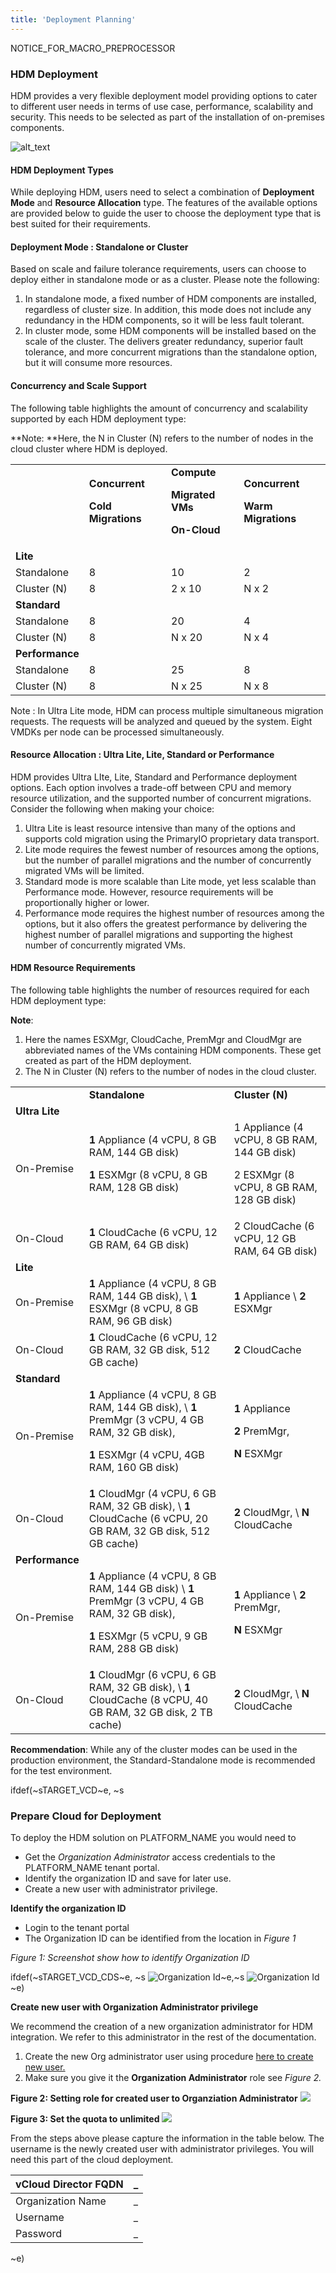 ```yaml
---
title: 'Deployment Planning'
---
```

NOTICE_FOR_MACRO_PREPROCESSOR

### HDM Deployment

HDM provides a very flexible deployment model providing options to cater to different user needs in terms of use case, performance, scalability and security. This needs to be selected as part of the installation of on-premises components. 


![alt_text](images/image42_new.png?classes=content-img "image_tooltip")



#### HDM Deployment Types

While deploying HDM, users need to select a combination of **Deployment Mode** and **Resource Allocation** type. The features of the available options are provided below to guide the user to choose the deployment type that is best suited for their requirements.


#### Deployment Mode : Standalone or Cluster

Based on scale and failure tolerance requirements, users can choose to deploy either in standalone mode or as a cluster. Please note the following:

1. In standalone mode, a fixed number of HDM components are installed, regardless of cluster size. In addition, this mode does not include any redundancy in the HDM components, so it will be less fault tolerant.
2. In cluster mode, some HDM components will be installed based on the scale of the cluster. The delivers greater redundancy, superior fault tolerance, and more concurrent migrations than the standalone option, but it will consume more resources. 


#### Concurrency and Scale Support 

The following table highlights the amount of concurrency and scalability supported by each HDM deployment type:

**Note: **Here, the N in Cluster (N) refers to the number of nodes in the cloud cluster where HDM is deployed.


<table>
  <tr>
   <td>
   </td>
   <td><strong>Concurrent</strong>
<p>
<strong>Cold Migrations</strong>
   </td>
   <td><strong>Compute</strong>
<p>
<strong>Migrated VMs</strong>
<p>
<strong>On-Cloud</strong>
   </td>
   <td><strong>Concurrent</strong>
<p>
<strong>Warm Migrations</strong>
   </td>
  </tr>
  <tr>
   <td><strong>Lite</strong>
   </td>
   <td>
   </td>
   <td>
   </td>
   <td>
   </td>
  </tr>
  <tr>
   <td>Standalone
   </td>
   <td>8
   </td>
   <td>10
   </td>
   <td>2
   </td>
  </tr>
  <tr>
   <td>Cluster (N)
   </td>
   <td>8
   </td>
   <td>2 x 10
   </td>
   <td>N x 2
   </td>
  </tr>
  <tr>
   <td><strong>Standard</strong>
   </td>
   <td>
   </td>
   <td>
   </td>
   <td>
   </td>
  </tr>
  <tr>
   <td>Standalone
   </td>
   <td>8
   </td>
   <td>20
   </td>
   <td>4
   </td>
  </tr>
  <tr>
   <td>Cluster (N)
   </td>
   <td>8
   </td>
   <td>N x 20
   </td>
   <td>N x 4
   </td>
  </tr>
  <tr>
   <td><strong>Performance</strong>
   </td>
   <td>
   </td>
   <td>
   </td>
   <td>
   </td>
  </tr>
  <tr>
   <td>Standalone
   </td>
   <td>8
   </td>
   <td>25
   </td>
   <td>8
   </td>
  </tr>
  <tr>
   <td>Cluster (N)
   </td>
   <td>8
   </td>
   <td>N x 25
   </td>
   <td>N x 8
   </td>
  </tr>
</table>


Note : In Ultra Lite mode, HDM can process multiple simultaneous migration requests. The requests will be analyzed and queued by the system. Eight VMDKs per node can be processed simultaneously. 


#### Resource Allocation : Ultra Lite, Lite, Standard or Performance

HDM provides Ultra LIte, Lite, Standard and Performance deployment options. Each option involves a trade-off between CPU and memory resource utilization, and the supported number of concurrent migrations. Consider the following when making your choice:

1. Ultra Lite is least resource intensive than many of the options and supports cold migration using the PrimaryIO proprietary data transport.
2. Lite mode requires the fewest number of resources among the options, but the number of parallel migrations and the number of concurrently migrated VMs will be limited.
3. Standard mode is more scalable than Lite mode, yet less scalable than Performance mode. However, resource requirements will be proportionally higher or lower. 
4. Performance mode requires the highest number of resources among the options, but it also offers the greatest performance by delivering the highest number of parallel migrations and supporting the highest number of concurrently migrated VMs.


#### HDM Resource Requirements

The following table highlights the number of resources required for each HDM deployment type:


**Note**: 

1. Here the names ESXMgr, CloudCache, PremMgr and CloudMgr are abbreviated names of the VMs containing HDM components. These get created as part of the HDM deployment.
2. The N in Cluster (N) refers to the number of nodes in the cloud cluster.

<table>
  <tr>
   <td>
<em> </em>
   </td>
   <td><strong>Standalone</strong>
   </td>
   <td><strong>Cluster (N)</strong>
   </td>
  </tr>
  <tr>
   <td><strong>Ultra Lite</strong>
   </td>
   <td>
   </td>
   <td>
   </td>
  </tr>
  <tr>
   <td>On-Premise
   </td>
   <td><strong>1</strong> Appliance (4 vCPU, 8 GB RAM, 144 GB disk)
<p>
<strong>1</strong> ESXMgr (8 vCPU, 8 GB RAM, 128 GB disk)
   </td>
   <td>1 Appliance (4 vCPU, 8 GB RAM, 144 GB disk)
<p>
2 ESXMgr (8 vCPU, 8 GB RAM, 128 GB disk)
   </td>
  </tr>
  <tr>
   <td>On-Cloud
   </td>
   <td><strong>1</strong> CloudCache (6 vCPU, 12 GB RAM, 64 GB disk)
   </td>
   <td>2 CloudCache (6 vCPU, 12 GB RAM, 64 GB disk)
   </td>
  </tr>
  <tr>
   <td><strong>Lite</strong>
   </td>
   <td>
   </td>
   <td>
   </td>
  </tr>
  <tr>
   <td>On-Premise
   </td>
   <td><strong>1</strong> Appliance (4 vCPU, 8 GB RAM, 144 GB disk), \
<strong>1</strong> ESXMgr (8 vCPU, 8 GB RAM, 96 GB disk)
   </td>
   <td><strong>1 </strong>Appliance \
<strong>2</strong> ESXMgr
   </td>
  </tr>
  <tr>
   <td>On-Cloud
   </td>
   <td><strong>1</strong> CloudCache (6 vCPU, 12 GB RAM, 32 GB disk, 512 GB cache)
   </td>
   <td><strong>2</strong> CloudCache
   </td>
  </tr>
  <tr>
   <td><strong>Standard</strong>
   </td>
   <td>
   </td>
   <td>
   </td>
  </tr>
  <tr>
   <td>On-Premise
   </td>
   <td><strong>1</strong> Appliance (4 vCPU, 8 GB RAM, 144 GB disk), \
<strong>1</strong> PremMgr (3 vCPU, 4 GB RAM, 32 GB disk),
<p>
<strong>1</strong> ESXMgr (4 vCPU, 4GB RAM, 160 GB disk)
   </td>
   <td><strong>1</strong> Appliance
<p>
<strong>2</strong> PremMgr, 
<p>
<strong>N</strong> ESXMgr
   </td>
  </tr>
  <tr>
   <td>On-Cloud
   </td>
   <td><strong>1 </strong>CloudMgr (4 vCPU, 6 GB RAM, 32 GB disk), \
<strong>1</strong> CloudCache (6 vCPU, 20 GB RAM, 32 GB disk, 512 GB cache)
   </td>
   <td><strong>2</strong> CloudMgr, \
<strong>N</strong> CloudCache
   </td>
  </tr>
  <tr>
   <td><strong>Performance</strong>
   </td>
   <td>
   </td>
   <td>
   </td>
  </tr>
  <tr>
   <td>On-Premise
   </td>
   <td><strong>1</strong> Appliance (4 vCPU, 8 GB RAM, 144 GB disk) \
<strong>1</strong> PremMgr (3 vCPU, 4 GB RAM, 32 GB disk),
<p>
<strong>1</strong> ESXMgr (5 vCPU, 9 GB RAM, 288 GB disk)
   </td>
   <td><strong>1</strong> Appliance \
<strong>2</strong> PremMgr,
<p>
<strong>N</strong> ESXMgr
   </td>
  </tr>
  <tr>
   <td>On-Cloud
   </td>
   <td><strong>1</strong> CloudMgr (6 vCPU, 6 GB RAM, 32 GB disk), \
<strong>1</strong> CloudCache (8 vCPU, 40 GB RAM, 32 GB disk, 2 TB cache)
   </td>
   <td><strong>2</strong> CloudMgr, \
<strong>N</strong> CloudCache
   </td>
  </tr>
</table>


**Recommendation**: While any of the cluster modes can be used in the production environment, the Standard-Standalone mode is recommended for the test environment. 

ifdef(~sTARGET_VCD~e, ~s
### Prepare Cloud for Deployment

To deploy the HDM solution on  PLATFORM_NAME you would
need to

* Get the _Organization Administrator_ access credentials to the PLATFORM_NAME tenant portal.
* Identify the organization ID and save for later use.
* Create a new user with administrator privilege.

**Identify the organization ID**

* Login to the tenant portal
* The Organization ID can be identified from the location in  _Figure 1_

_Figure 1: Screenshot show how to identify Organization ID_

ifdef(~sTARGET_VCD_CDS~e, ~s
![Organization Id](images/CDS-Organization-id.png?classes=content-img "Screenshot showing how to find organization id")~e,~s
![Organization Id](images/Organization-id.png?classes=content-img "Screenshot showing how to find organization id") 
~e)

**Create new user with Organization Administrator privilege**

We recommend the creation of a new organization administrator for HDM integration.
We refer to this administrator in the rest of the documentation.

1. Create the new Org administrator user using procedure [here to create new user.](https://docs.vmware.com/en/VMware-Cloud-Director/10.1/VMware-Cloud-Director-Tenant-Portal-Guide/GUID-1CACBB2E-FE35-4662-A08D-D2BCB174A43C.html) 
1. Make sure you give it the **Organization Administrator** role see _Figure 2._


__Figure 2: Setting role for created user to **Organziation Administrator**__
![](images/organization-administrator.png?classes=content-img)

__Figure 3: Set the quota to unlimited__
![](images/quota.png?classes=content-img)

From the steps above please capture the information in the table below. 
The username is the newly created user with administrator privileges. You will need 
this part of the cloud deployment.

|vCloud Director FQDN| _ |
| :--| --- |
|Organization Name | _ |
|Username  | _ |
|Password | _ |
~e)